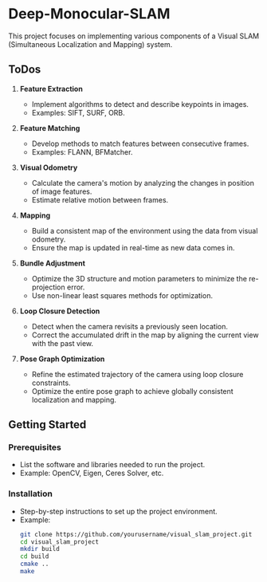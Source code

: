 # Deep-Monocular-SLAM

This project focuses on implementing various components of a Visual SLAM (Simultaneous Localization and Mapping) system.

## ToDos

1. **Feature Extraction**
   - Implement algorithms to detect and describe keypoints in images.
   - Examples: SIFT, SURF, ORB.

2. **Feature Matching**
   - Develop methods to match features between consecutive frames.
   - Examples: FLANN, BFMatcher.

3. **Visual Odometry**
   - Calculate the camera's motion by analyzing the changes in position of image features.
   - Estimate relative motion between frames.

4. **Mapping**
   - Build a consistent map of the environment using the data from visual odometry.
   - Ensure the map is updated in real-time as new data comes in.

5. **Bundle Adjustment**
   - Optimize the 3D structure and motion parameters to minimize the re-projection error.
   - Use non-linear least squares methods for optimization.

6. **Loop Closure Detection**
   - Detect when the camera revisits a previously seen location.
   - Correct the accumulated drift in the map by aligning the current view with the past view.

7. **Pose Graph Optimization**
   - Refine the estimated trajectory of the camera using loop closure constraints.
   - Optimize the entire pose graph to achieve globally consistent localization and mapping.

## Getting Started

### Prerequisites
- List the software and libraries needed to run the project.
- Example: OpenCV, Eigen, Ceres Solver, etc.

### Installation
- Step-by-step instructions to set up the project environment.
- Example:
  ```bash
  git clone https://github.com/yourusername/visual_slam_project.git
  cd visual_slam_project
  mkdir build
  cd build
  cmake ..
  make

